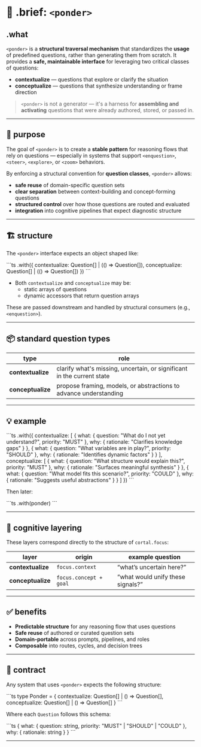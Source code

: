 # 🧠 .brief: `<ponder>`

## .what
`<ponder>` is a **structural traversal mechanism** that standardizes the **usage** of predefined questions,
rather than generating them from scratch. It provides a **safe, maintainable interface** for leveraging
two critical classes of questions:

- **contextualize** — questions that explore or clarify the situation
- **conceptualize** — questions that synthesize understanding or frame direction

> `<ponder>` is not a generator — it's a harness for **assembling and activating** questions
> that were already authored, stored, or passed in.

---

## 🎯 purpose

The goal of `<ponder>` is to create a **stable pattern** for reasoning flows that rely on questions —
especially in systems that support `<enquestion>`, `<steer>`, `<explore>`, or `<zoom>` behaviors.

By enforcing a structural convention for **question classes**, `<ponder>` allows:

- **safe reuse** of domain-specific question sets
- **clear separation** between context-building and concept-forming questions
- **structured control** over how those questions are routed and evaluated
- **integration** into cognitive pipelines that expect diagnostic structure

---

## 🏗️ structure

The `<ponder>` interface expects an object shaped like:

\`\`\`ts
<ponder>.with({
  contextualize: Question[] | (() => Question[]),
  conceptualize: Question[] | (() => Question[])
})
\`\`\`

- Both `contextualize` and `conceptualize` may be:
  - static arrays of questions
  - dynamic accessors that return question arrays

These are passed downstream and handled by structural consumers (e.g., `<enquestion>`).

---

## 📦 standard question types

| type            | role                                                                  |
|-----------------|-----------------------------------------------------------------------|
| **contextualize** | clarify what's missing, uncertain, or significant in the current state |
| **conceptualize** | propose framing, models, or abstractions to advance understanding     |

---

## 💡 example

\`\`\`ts
<ponder>.with({
  contextualize: [
    { what: { question: "What do I not yet understand?", priority: "MUST" }, why: { rationale: "Clarifies knowledge gaps" } },
    { what: { question: "What variables are in play?", priority: "SHOULD" }, why: { rationale: "Identifies dynamic factors" } }
  ],
  conceptualize: [
    { what: { question: "What structure would explain this?", priority: "MUST" }, why: { rationale: "Surfaces meaningful synthesis" } },
    { what: { question: "What model fits this scenario?", priority: "COULD" }, why: { rationale: "Suggests useful abstractions" } }
  ]
})
\`\`\`

Then later:

\`\`\`ts
<enquestion>.with(ponder)
\`\`\`

---

## 🧭 cognitive layering

These layers correspond directly to the structure of `cortal.focus`:

| layer            | origin              | example question                          |
|------------------|---------------------|-------------------------------------------|
| **contextualize**| `focus.context`     | “what’s uncertain here?”                  |
| **conceptualize**| `focus.concept + goal` | “what would unify these signals?”          |

---

## ✅ benefits

- **Predictable structure** for any reasoning flow that uses questions
- **Safe reuse** of authored or curated question sets
- **Domain-portable** across prompts, pipelines, and roles
- **Composable** into routes, cycles, and decision trees

---

## 📜 contract

Any system that uses `<ponder>` expects the following structure:

\`\`\`ts
type Ponder = {
  contextualize: Question[] | () => Question[],
  conceptualize: Question[] | () => Question[]
}
\`\`\`

Where each `Question` follows this schema:

\`\`\`ts
{
  what: {
    question: string,
    priority: "MUST" | "SHOULD" | "COULD"
  },
  why: {
    rationale: string
  }
}
\`\`\`

---
